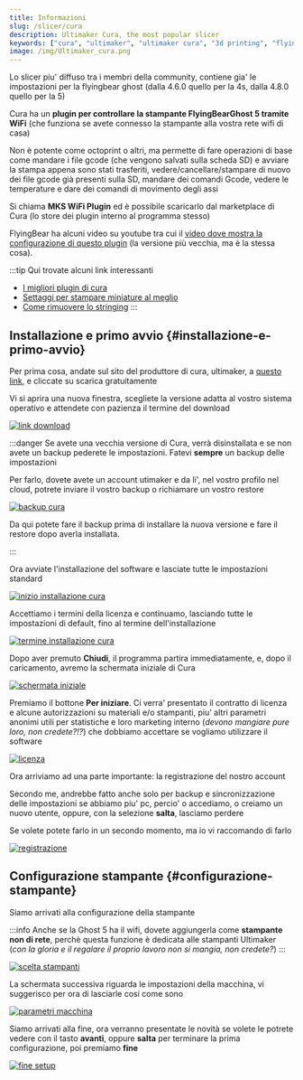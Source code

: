 ```yaml
---
title: Informazioni
slug: /slicer/cura
description: Ultimaker Cura, the most popular slicer
keywords: ["cura", "ultimaker", "ultimaker cura", "3d printing", "flyingbear", "flying bear", "flyingbear ghost", "slicer", "slicing"]
image: /img/Ultimaker_cura.png
---
```


Lo slicer piu' diffuso tra i membri della community, contiene gia' le impostazioni per la flyingbear ghost (dalla 4.6.0 quello per la 4s, dalla 4.8.0 quello per la 5)

Cura ha un **plugin per controllare la stampante FlyingBearGhost 5 tramite WiFi** (che funziona se avete connesso la stampante alla vostra rete wifi di casa) 

Non è potente come octoprint o altri, ma permette di fare operazioni di base come mandare i file gcode (che vengono salvati sulla scheda SD) e avviare la stampa appena sono stati trasferiti, vedere/cancellare/stampare di nuovo dei file gcode già presenti sulla SD, mandare dei comandi Gcode, vedere le temperature e dare dei comandi di movimento degli assi

Si chiama **MKS WiFi Plugin** ed è possibile scaricarlo dal marketplace di Cura (lo store dei plugin interno al programma stesso)

FlyingBear ha alcuni video su youtube tra cui il [video dove mostra la configurazione di questo plugin](https://www.youtube.com/watch?v=cTkhWAsnMXE&t=420s)  (la versione più vecchia, ma è la stessa cosa).

:::tip
Qui trovate alcuni link interessanti

*  [I migliori plugin di cura](https://all3dp.com/2/5-must-have-cura-plugins)
*  [Settaggi per stampare miniature al meglio](https://www.youtube.com/watch?v=AqEWl51s9Rw)
*  [Come rimuovere lo stringing](https://youtu.be/_QRb54zVPfQ)
:::
## Installazione e primo avvio {#installazione-e-primo-avvio}

Per prima cosa, andate sul sito del produttore di cura, ultimaker, a [questo link](https://ultimaker.com/it/software/ultimaker-cura), e cliccate su scarica gratuitamente

Vi si aprira una nuova finestra, scegliete la versione adatta al vostro sistema operativo ​e attendete con pazienza il termine del download

[ ![link download](/img/link_download.PNG) ](/img/link_download.PNG)


:::danger
Se avete una vecchia versione di Cura, verrà disinstallata e se non avete un backup pederete le impostazioni. Fatevi **sempre** un backup delle impostazioni

Per farlo, dovete avete un account utimaker e da li', nel vostro profilo nel cloud, potrete inviare il vostro backup o richiamare un vostro restore

[ ![backup cura](/img/backup_cura.png) ](/img/backup_cura.png)

Da qui potete fare il backup prima di installare la nuova versione e fare il restore dopo averla installata.


:::

Ora avviate l'installazione del software e lasciate tutte le impostazioni standard

[ ![inizio installazione cura](/img/install_cura_inizio.PNG) ](/img/install_cura_inizio.PNG)
  
Accettiamo i termini della licenza e continuamo, lasciando tutte le impostazioni di default, fino al termine dell'installazione

[ ![termine installazione cura](/img/termine_installazione.PNG) ](/img/termine_installazione.PNG)

Dopo aver premuto **Chiudi**, il programma partira immediatamente, e, dopo il caricamento, avremo la schermata iniziale di Cura

[ ![schermata iniziale](/img/prima_schermata_di_cura.PNG) ](/img/prima_schermata_di_cura.PNG)


Premiamo il bottone **Per iniziare**. Ci verra' presentato il contratto di licenza e alcune autorizzazioni su materiali e/o stampanti, piu' altri parametri anonimi utili per statistiche e loro marketing interno (*devono mangiare pure loro, non credete?!?*) che dobbiamo accettare se vogliamo utilizzare il software

[ ![licenza](/img/licenza.PNG) ](/img/licenza.PNG)


Ora arriviamo ad una parte importante: la registrazione del nostro account

Secondo me, andrebbe fatto anche solo per backup e sincronizzazione delle impostazioni se abbiamo piu' pc, percio' o accediamo, o creiamo un nuovo utente, oppure, con la selezione **salta**, lasciamo perdere

Se volete potete farlo in un secondo momento, ma io vi raccomando di farlo

[ ![registrazione](/img/registrazione.PNG) ](/img/registrazione.PNG)


## Configurazione stampante {#configurazione-stampante}

Siamo arrivati alla configurazione della stampante 

:::info
Anche se la Ghost 5 ha il wifi, dovete aggiungerla come **stampante non di rete**, perchè questa funzione è dedicata alle stampanti Ultimaker (*con la  gloria e il regalare il proprio lavoro non si mangia, non credete?*)
:::

[ ![scelta stampanti](/img/scelta_stampanti.PNG) ](/img/scelta_stampanti.PNG)


La schermata successiva riguarda le impostazioni della macchina, vi suggerisco per ora di lasciarle cosi come sono

[ ![parametri macchina](/img/parametri_macchina.PNG) ](/img/parametri_macchina.PNG)
  
Siamo arrivati alla fine, ora verranno presentate le novità se volete le potrete vedere con il tasto **avanti**, oppure **salta**  per terminare la prima configurazione, poi premiamo **fine**

[ ![fine setup](/img/fine_setup.PNG) ](/img/fine_setup.PNG)
